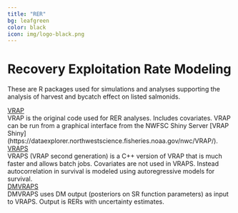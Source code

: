 ```yaml
---
title: "RER"
bg: leafgreen
color: black
icon: img/logo-black.png
---
```


# Recovery Exploitation Rate Modeling

These are R packages used for simulations and analyses supporting the analysis of harvest and bycatch effect on listed salmonids.  

<!-- the part in pkgsboxtext2 will disappear on small screens -->
<div id="pkgscontainer">

<div id="pkgsbox">
<a class="boxlinks"  href="http://nwfsc-math-bio.github.io/VRAP/">VRAP</a><br>
<span id="pkgsboxtext1">VRAP is the original code used for RER analyses.  Includes covariates.  VRAP can be run from a graphical interface from the NWFSC Shiny Server [VRAP Shiny](https://dataexplorer.northwestscience.fisheries.noaa.gov/nwc/VRAP/).</span>
</div>

<div id="pkgsbox">
<a class="boxlinks"  href="https://github.com/nwfsc-math-bio/VRAPCpp">VRAPS</a><br>
<span id="pkgsboxtext1">VRAPS (VRAP second generation) is a C++ version of VRAP that is much faster and allows batch jobs.  Covariates are not used in VRAPS. Instead autocorrelation in survival is modeled using autoregressive models for survival.</span>
</div>

<div id="pkgsbox">
<a class="boxlinks"  href="https://github.com/nwfsc-math-bio/DMVRAPapp">DMVRAPS</a><br>
<span id="pkgsboxtext1">DMVRAPS uses DM output (posteriors on SR function parameters) as input to VRAPS.  Output is RERs with uncertainty estimates.</span>
</div>

</div>
